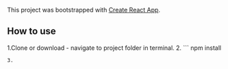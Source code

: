 This project was bootstrapped with [Create React App](https://github.com/facebook/create-react-app).



## How to use
1.Clone or download - navigate to project folder in terminal.
2. ```
npm install
```
3.
